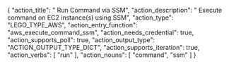{
"action_title": " Run Command via SSM",
"action_description": " Execute command on EC2 instance(s) using SSM",
"action_type": "LEGO_TYPE_AWS",
"action_entry_function": "aws_execute_command_ssm",
"action_needs_credential": true,
"action_supports_poll": true,
"action_output_type": "ACTION_OUTPUT_TYPE_DICT",
"action_supports_iteration": true,
"action_verbs": [
"run"
],
"action_nouns": [
"command",
"ssm"
]
}
